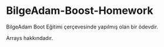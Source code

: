 # BilgeAdam-Boost-Homework

BilgeAdam Boot Eğitimi çerçevesinde yapılmış olan bir ödevdir. 

Arrays hakkındadır.
